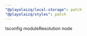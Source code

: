 ```yaml
---
"@playolaizq/local-storage": patch
"@playolaizq/styles": patch
---
```


tsconfig moduleResolution node
